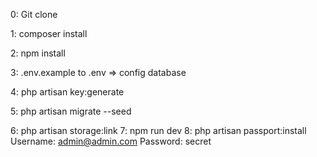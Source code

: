 0: Git clone

1: composer install

2: npm install

3: .env.example  to .env  => config database

4: php artisan key:generate

5: php artisan migrate --seed



6: php artisan storage:link
7: npm run dev
8: php artisan passport:install
Username: admin@admin.com
Password: secret
